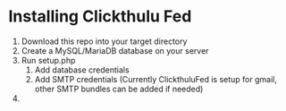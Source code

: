 # Installing Clickthulu Fed

1) Download this repo into your target directory
2) Create a MySQL/MariaDB database on your server
3) Run setup.php
   1) Add database credentials
   2) Add SMTP credentials (Currently ClickthuluFed is setup for gmail, other SMTP bundles can be added if needed)
4) 